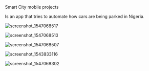 
Smart City mobile projects

Is an app that tries to automate how cars are being parked in Nigeria.

![screenshot_1547068517](https://user-images.githubusercontent.com/7842458/53991215-6591da00-412a-11e9-9e7f-92d408ecf550.png)

![screenshot_1547068513](https://user-images.githubusercontent.com/7842458/53991314-983bd280-412a-11e9-93c2-90e848c6d395.png)

![screenshot_1547068507](https://user-images.githubusercontent.com/7842458/53991319-9b36c300-412a-11e9-8b8a-226d62023298.png)

![screenshot_1543833116](https://user-images.githubusercontent.com/7842458/53991341-ac7fcf80-412a-11e9-83c6-273f9c2af6a6.png)


![screenshot_1547068302](https://user-images.githubusercontent.com/7842458/53991335-a7bb1b80-412a-11e9-87d5-905f40b64e91.png)

